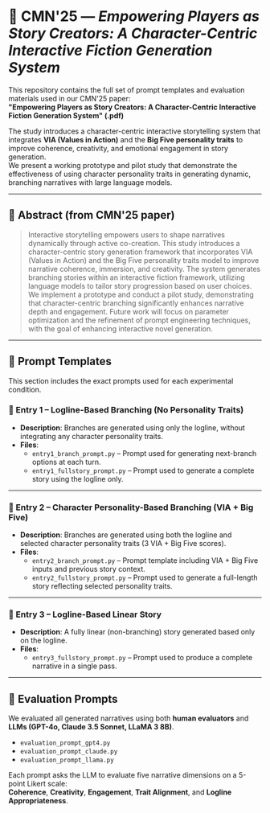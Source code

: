 # 📘 CMN'25 — *Empowering Players as Story Creators: A Character-Centric Interactive Fiction Generation System*

This repository contains the full set of prompt templates and evaluation materials used in our CMN'25 paper:  
**"Empowering Players as Story Creators: A Character-Centric Interactive Fiction Generation System" (.pdf)**

The study introduces a character-centric interactive storytelling system that integrates **VIA (Values in Action)** and the **Big Five personality traits** to improve coherence, creativity, and emotional engagement in story generation.  
We present a working prototype and pilot study that demonstrate the effectiveness of using character personality traits in generating dynamic, branching narratives with large language models.

---

## 🧩 Abstract (from CMN'25 paper)

> Interactive storytelling empowers users to shape narratives dynamically through active co-creation. This study introduces a character-centric story generation framework that incorporates VIA (Values in Action) and the Big Five personality traits model to improve narrative coherence, immersion, and creativity. The system generates branching stories within an interactive fiction framework, utilizing language models to tailor story progression based on user choices. We implement a prototype and conduct a pilot study, demonstrating that character-centric branching significantly enhances narrative depth and engagement. Future work will focus on parameter optimization and the refinement of prompt engineering techniques, with the goal of enhancing interactive novel generation.

---

## 🧾 Prompt Templates

This section includes the exact prompts used for each experimental condition.

### 🔹 Entry 1 – **Logline-Based Branching (No Personality Traits)**
- **Description**: Branches are generated using only the logline, without integrating any character personality traits.
- **Files**:
  - `entry1_branch_prompt.py` – Prompt used for generating next-branch options at each turn.
  - `entry1_fullstory_prompt.py` – Prompt used to generate a complete story using the logline only.

---

### 🔹 Entry 2 – **Character Personality-Based Branching (VIA + Big Five)**
- **Description**: Branches are generated using both the logline and selected character personality traits (3 VIA + Big Five scores).
- **Files**:
  - `entry2_branch_prompt.py` – Prompt template including VIA + Big Five inputs and previous story context.
  - `entry2_fullstory_prompt.py` – Prompt used to generate a full-length story reflecting selected personality traits.

---

### 🔹 Entry 3 – **Logline-Based Linear Story**
- **Description**: A fully linear (non-branching) story generated based only on the logline.
- **Files**:
  - `entry3_fullstory_prompt.py` – Prompt used to produce a complete narrative in a single pass.

---

## 🧪 Evaluation Prompts

We evaluated all generated narratives using both **human evaluators** and **LLMs (GPT-4o, Claude 3.5 Sonnet, LLaMA 3 8B)**.

- `evaluation_prompt_gpt4.py`  
- `evaluation_prompt_claude.py`  
- `evaluation_prompt_llama.py`    

Each prompt asks the LLM to evaluate five narrative dimensions on a 5-point Likert scale:  
**Coherence**, **Creativity**, **Engagement**, **Trait Alignment**, and **Logline Appropriateness**.



